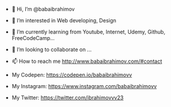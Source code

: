 - 👋 Hi, I’m @babaibrahimov
- 👀 I’m interested in Web developing, Design
- 🌱 I’m currently learning from Youtube, Internet, Udemy, Github, FreeCodeCamp...
- 💞️ I’m looking to collaborate on ...
- 📫 How to reach me http://www.babaibrahimov.com/#contact

- My Codepen: https://codepen.io/babaibrahimovv
- My Instagram: https://www.instagram.com/babaibrahimovv
- My Twitter: https://twitter.com/ibrahimovvv23

<!---
babaibrahimov/babaibrahimov is a ✨ special ✨ repository because its `README.md` (this file) appears on your GitHub profile.
You can click the Preview link to take a look at your changes.
--->
